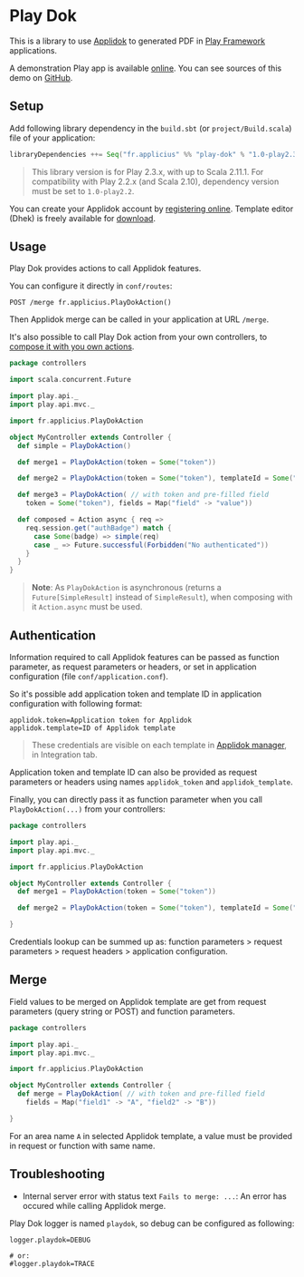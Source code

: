 # Play Dok

This is a library to use [Applidok](http://www.applidok.com) to generated PDF in [Play Framework](http://playframework.org) applications.

A demonstration Play app is available [online](http://play-demo.applidok.com/). You can see sources of this demo on [GitHub](https://github.com/applicius/play-dok/tree/play22-demo/).

## Setup

Add following library dependency in the `build.sbt` (or `project/Build.scala`) file of your application:

```scala
libraryDependencies ++= Seq("fr.applicius" %% "play-dok" % "1.0-play2.3")
```

> This library version is for Play 2.3.x, with up to Scala 2.11.1.
> For compatibility with Play 2.2.x (and Scala 2.10), dependency version must be set to `1.0-play2.2`.

You can create your Applidok account by [registering online](https://go.applidok.com). Template editor (Dhek) is freely available for [download](https://go.applidok.com/en/download.gz.html).

## Usage

Play Dok provides actions to call Applidok features.

You can configure it directly in `conf/routes`:

```
POST /merge fr.applicius.PlayDokAction()
```

Then Applidok merge can be called in your application at URL `/merge`.

It's also possible to call Play Dok action from your own controllers, to [compose it with you own actions](http://www.playframework.com/documentation/latest/ScalaActionsComposition).

```scala
package controllers

import scala.concurrent.Future

import play.api._
import play.api.mvc._

import fr.applicius.PlayDokAction

object MyController extends Controller {
  def simple = PlayDokAction()

  def merge1 = PlayDokAction(token = Some("token"))

  def merge2 = PlayDokAction(token = Some("token"), templateId = Some("id"))

  def merge3 = PlayDokAction( // with token and pre-filled field
    token = Some("token"), fields = Map("field" -> "value"))

  def composed = Action async { req =>
    req.session.get("authBadge") match {
      case Some(badge) => simple(req)
      case _ => Future.successful(Forbidden("No authenticated"))
    }
  }
}
```

> **Note**: As `PlayDokAction` is asynchronous (returns a `Future[SimpleResult]` instead of `SimpleResult`), when composing with it `Action.async` must be used.

## Authentication

Information required to call Applidok features can be passed as function parameter, as request parameters or headers, or set in application configuration (file `conf/application.conf`).

So it's possible add application token and template ID in application configuration with following format:

```
applidok.token=Application token for Applidok
applidok.template=ID of Applidok template
```

> These credentials are visible on each template in [Applidok manager](https://go.applidok.com), in Integration tab.

Application token and template ID can also be provided as request parameters or headers using names `applidok_token` and `applidok_template`.

Finally, you can directly pass it as function parameter when you call `PlayDokAction(...)` from your controllers:

```scala
package controllers

import play.api._
import play.api.mvc._

import fr.applicius.PlayDokAction

object MyController extends Controller {
  def merge1 = PlayDokAction(token = Some("token"))

  def merge2 = PlayDokAction(token = Some("token"), templateId = Some("id"))

}
```

Credentials lookup can be summed up as: function parameters > request parameters > request headers > application configuration.

## Merge

Field values to be merged on Applidok template are get from request parameters (query string or POST) and function parameters.

```scala
package controllers

import play.api._
import play.api.mvc._

import fr.applicius.PlayDokAction

object MyController extends Controller {
  def merge = PlayDokAction( // with token and pre-filled field
    fields = Map("field1" -> "A", "field2" -> "B"))

}
```

For an area name `A` in selected Applidok template, a value must be provided in request or function with same name.

## Troubleshooting

- Internal server error with status text `Fails to merge: ...`: An error has occured while calling Applidok merge.

Play Dok logger is named `playdok`, so debug can be configured as following:

```
logger.playdok=DEBUG

# or:
#logger.playdok=TRACE
```
